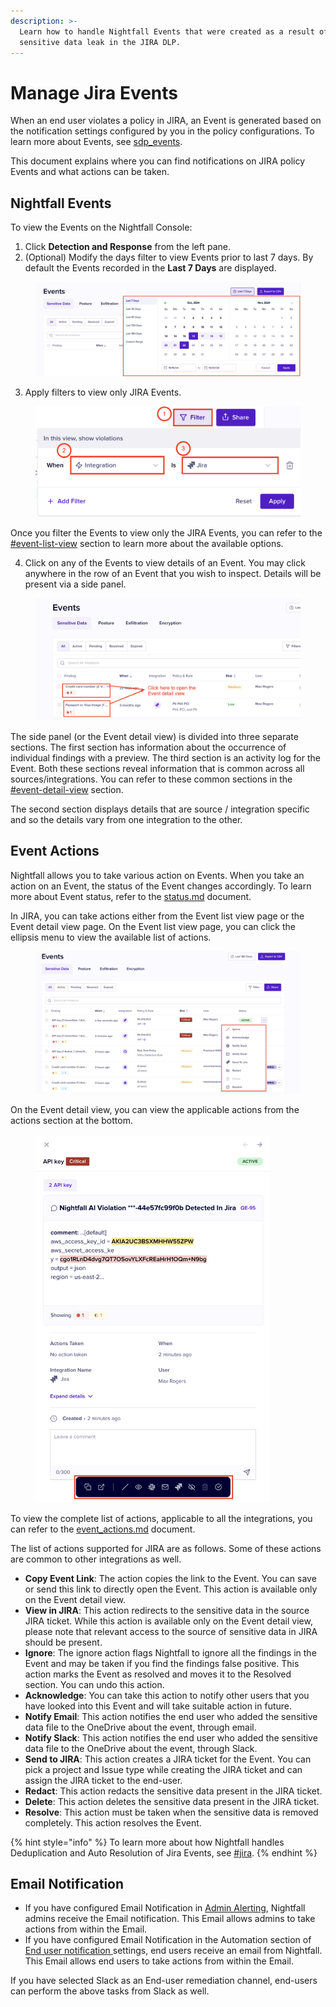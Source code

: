 ```yaml
---
description: >-
  Learn how to handle Nightfall Events that were created as a result of
  sensitive data leak in the JIRA DLP.
---
```


# Manage Jira Events

When an end user violates a policy in JIRA, an Event is generated based on the notification settings configured by you in the policy configurations. To learn more about Events, see [sdp\_events](../../dashboard/sdp_events/ "mention").

This document explains where you can find notifications on JIRA policy Events and what actions can be taken.

## Nightfall Events

To view the Events on the Nightfall Console:

1. Click **Detection and Response** from the left pane.
2. (Optional) Modify the days filter to view Events prior to last 7 days. By default the Events recorded in the **Last 7 Days** are displayed.

<figure><img src="../../.gitbook/assets/image (12).png" alt=""><figcaption></figcaption></figure>

3. Apply filters to view only JIRA Events.

<figure><img src="../../.gitbook/assets/image (1277).png" alt="" width="563"><figcaption></figcaption></figure>

Once you filter the Events to view only the JIRA Events, you can refer to the [#event-list-view](../../dashboard/sdp_events/#event-list-view "mention") section to learn more about the available options.&#x20;

4. Click on any of the Events to view details of an Event. You may click anywhere in the row of an Event that you wish to inspect. Details will be present via a side panel.

<figure><img src="../../.gitbook/assets/image (14).png" alt=""><figcaption></figcaption></figure>

The side panel (or the Event detail view) is divided into three separate sections. The first section has information about the occurrence of individual findings with a preview. The third section is an activity log for the Event. Both these sections reveal information that is common across all sources/integrations. You can refer to these common sections in the [#event-detail-view](../../dashboard/sdp_events/#event-detail-view "mention") section.

The second section displays details that are source / integration specific and so the details vary from one integration to the other.&#x20;

## Event Actions

Nightfall allows you to take various action on Events. When you take an action on an Event, the status of the Event changes accordingly. To learn more about Event status, refer to the [status.md](../../dashboard/sdp_events/status.md "mention") document.

In JIRA, you can take actions either from the Event list view page or the Event detail view page. On the Event list view page, you can click the ellipsis menu to view the available list of actions.&#x20;

<figure><img src="../../.gitbook/assets/image (15).png" alt=""><figcaption></figcaption></figure>

On the Event detail view, you can view the applicable actions from the actions section at the bottom.

<figure><img src="../../.gitbook/assets/image (16).png" alt="" width="375"><figcaption></figcaption></figure>

To view the complete list of actions, applicable to all the integrations, you can refer to the [event\_actions.md](../../dashboard/sdp_events/event_actions.md "mention") document.&#x20;

The list of actions supported for JIRA are as follows. Some of these actions are common to other integrations as well.&#x20;

* **Copy Event Link**: The action copies the link to the Event. You can save or send this link to directly open the Event. This action is available only on the Event detail view.
* **View in JIRA**: This action redirects to the sensitive data in the source JIRA ticket. While this action is available only on the Event detail view, please note that relevant access to the source of sensitive data in JIRA should be present.
* **Ignore**: The ignore action flags Nightfall to ignore all the findings in the Event and may be taken if you find the findings false positive. This action marks the Event as resolved and moves it to the Resolved section. You can undo this action.&#x20;
* **Acknowledge**:  You can take this action to notify other users that you have looked into this Event and will take suitable action in future.&#x20;
* **Notify Email**: This action notifies the end user who added the sensitive data file to the OneDrive about the event,  through email.
* **Notify Slack**: This action notifies the end user who added the sensitive data file to the OneDrive about the event,  through Slack.
* **Send to JIRA**: This action creates a JIRA ticket for the Event. You can pick a project and Issue type while creating the JIRA ticket and can assign the JIRA ticket to the end-user.
* **Redact**: This action redacts the sensitive data present in the JIRA ticket.&#x20;
* **Delete**: This action deletes the sensitive data present in the JIRA ticket.&#x20;
* **Resolve**: This action must be taken when the sensitive data is removed completely. This action resolves the Event.

{% hint style="info" %}
To learn more about how Nightfall handles Deduplication and Auto Resolution of Jira Events, see [#jira](../../dashboard/sdp_events/deduplication.md#jira "mention").
{% endhint %}



## Email Notification

* If you have configured Email Notification in [Admin Alerting](https://help.nightfall.ai/nightfall-ai/nightfall-for-jira/configuring-policies/configuring-advanced-settings#admin-alerting), Nightfall admins receive the Email notification. This Email allows admins to take actions from within the Email.&#x20;
* If you have configured Email Notification in the Automation section of [End user notification](https://help.nightfall.ai/nightfall-ai/nightfall-for-jira/configuring-policies/configuring-advanced-settings#end-user-notification)[ ](https://help.nightfall.ai/nightfall-ai/nightfall-for-github/configuring-policies/advanced-settings#end-user-notification)settings, end users receive an email from Nightfall. This Email allows end users to take actions from within the Email.&#x20;

If you have selected Slack as an End-user remediation channel, end-users can perform the above tasks from Slack as well.&#x20;
